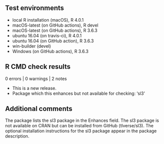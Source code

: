 ## Test environments

* local R installation (macOS), R 4.0.1
* macOS-latest (on GitHub actions), R devel
* macOS-latest (on GitHub actions), R 3.6.3
* ubuntu 16.04 (on travis-ci), R 4.0.1
* ubuntu 16.04 (on GitHub action), R 3.6.3
* win-builder (devel)
* Windows (on GitHub actions), R 3.6.3

## R CMD check results

0 errors | 0 warnings | 2 notes

* This is a new release.
* Package which this enhances but not available for checking: ‘sl3’

## Additional comments

The package lists the sl3 package in the Enhances field. 
The sl3 package is not available on CRAN but can be installed from GitHub (tlverse/sl3). 
The optional installation instructions for the sl3 package appear in the package description.
